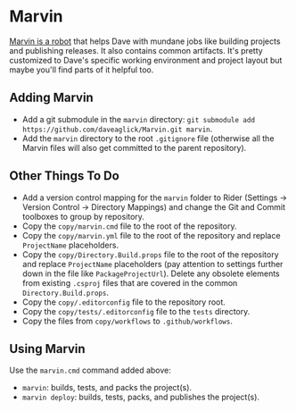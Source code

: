 # Marvin
[Marvin is a robot](https://en.wikipedia.org/wiki/Marvin_the_Paranoid_Android) that helps Dave with mundane jobs like building projects and publishing releases. It also contains common artifacts. It's pretty customized to Dave's specific working environment and project layout but maybe you'll find parts of it helpful too.

## Adding Marvin

- Add a git submodule in the `marvin` directory: `git submodule add https://github.com/daveaglick/Marvin.git marvin`.
- Add the `marvin` directory to the root `.gitignore` file (otherwise all the Marvin files will also get committed to the parent repository).

## Other Things To Do

- Add a version control mapping for the `marvin` folder to Rider (Settings -> Version Control -> Directory Mappings) and change the Git and Commit toolboxes to group by repository.
- Copy the `copy/marvin.cmd` file to the root of the repository.
- Copy the `copy/marvin.yml` file to the root of the repository and replace `ProjectName` placeholders.
- Copy the `copy/Directory.Build.props` file to the root of the repository and replace `ProjectName` placeholders (pay attention to settings further down in the file like `PackageProjectUrl`). Delete any obsolete elements from existing `.csproj` files that are covered in the common `Directory.Build.props`.
- Copy the `copy/.editorconfig` file to the repository root.
- Copy the `copy/tests/.editorconfig` file to the `tests` directory.
- Copy the files from `copy/workflows` to `.github/workflows`.

## Using Marvin

Use the `marvin.cmd` command added above:
- `marvin`: builds, tests, and packs the project(s).
- `marvin deploy`: builds, tests, packs, and publishes the project(s).